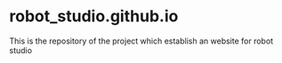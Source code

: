 # robot_studio.github.io
This is the repository of the project which establish an website for robot studio
